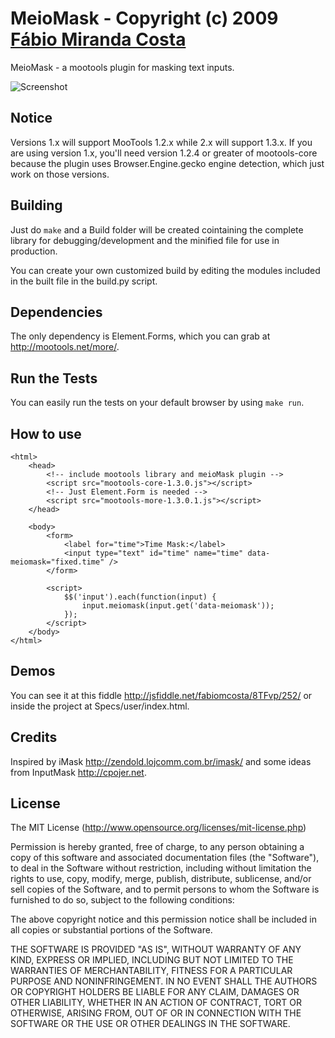 MeioMask - Copyright (c) 2009 [Fábio Miranda Costa](http://meiocodigo.com/)
========================================================================

MeioMask - a mootools plugin for masking text inputs.

![Screenshot](http://github.com/fabiomcosta/mootools-meio-mask/raw/master/Assets/image_forge.png)

Notice
------

Versions 1.x will support MooTools 1.2.x while 2.x will support 1.3.x.
If you are using version 1.x, you'll need version 1.2.4 or greater of mootools-core because the plugin uses Browser.Engine.gecko engine detection, which just work on those versions.

Building
--------

Just do `make` and a Build folder will be created cointaining the complete library for debugging/development and the minified file for
use in production.

You can create your own customized build by editing the modules included in the built file in the build.py script.

Dependencies
------------

The only dependency is Element.Forms, which you can grab at http://mootools.net/more/.

Run the Tests
-------------

You can easily run the tests on your default browser by using `make run`.

How to use
----------
    <html>
        <head>
            <!-- include mootools library and meioMask plugin -->
            <script src="mootools-core-1.3.0.js"></script>
            <!-- Just Element.Form is needed -->
            <script src="mootools-more-1.3.0.1.js"></script>
        </head>

        <body>
            <form>
                <label for="time">Time Mask:</label>
                <input type="text" id="time" name="time" data-meiomask="fixed.time" />
            </form>

            <script>
                $$('input').each(function(input) {
                    input.meiomask(input.get('data-meiomask'));
                });
            </script>
        </body>
    </html>

Demos
-----

You can see it at this fiddle http://jsfiddle.net/fabiomcosta/8TFvp/252/ or
inside the project at Specs/user/index.html.

Credits
-------

Inspired by iMask http://zendold.lojcomm.com.br/imask/ and some ideas from InputMask http://cpojer.net.

License
-------

The MIT License (http://www.opensource.org/licenses/mit-license.php)

Permission is hereby granted, free of charge, to any person
obtaining a copy of this software and associated documentation
files (the "Software"), to deal in the Software without
restriction, including without limitation the rights to use,
copy, modify, merge, publish, distribute, sublicense, and/or sell
copies of the Software, and to permit persons to whom the
Software is furnished to do so, subject to the following
conditions:

The above copyright notice and this permission notice shall be
included in all copies or substantial portions of the Software.

THE SOFTWARE IS PROVIDED "AS IS", WITHOUT WARRANTY OF ANY KIND,
EXPRESS OR IMPLIED, INCLUDING BUT NOT LIMITED TO THE WARRANTIES
OF MERCHANTABILITY, FITNESS FOR A PARTICULAR PURPOSE AND
NONINFRINGEMENT. IN NO EVENT SHALL THE AUTHORS OR COPYRIGHT
HOLDERS BE LIABLE FOR ANY CLAIM, DAMAGES OR OTHER LIABILITY,
WHETHER IN AN ACTION OF CONTRACT, TORT OR OTHERWISE, ARISING
FROM, OUT OF OR IN CONNECTION WITH THE SOFTWARE OR THE USE OR
OTHER DEALINGS IN THE SOFTWARE.
